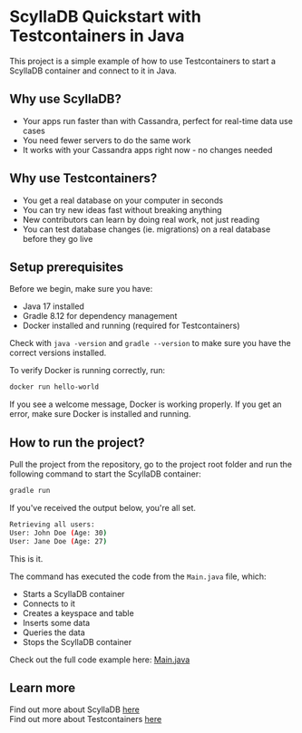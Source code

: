 
# ScyllaDB Quickstart with Testcontainers in Java

This project is a simple example of how to use Testcontainers to start a ScyllaDB container and connect to it in Java.

## Why use ScyllaDB?

- Your apps run faster than with Cassandra, perfect for real-time data use cases
- You need fewer servers to do the same work
- It works with your Cassandra apps right now - no changes needed

## Why use Testcontainers?

- You get a real database on your computer in seconds
- You can try new ideas fast without breaking anything
- New contributors can learn by doing real work, not just reading
- You can test database changes (ie. migrations) on a real database before they go live

## Setup prerequisites

Before we begin, make sure you have:

- Java 17 installed
- Gradle 8.12 for dependency management
- Docker installed and running (required for Testcontainers)

Check with `java -version` and `gradle --version` to make sure you have the correct versions installed.

To verify Docker is running correctly, run:

```bash
docker run hello-world
```

If you see a welcome message, Docker is working properly. If you get an error, make sure Docker is installed and running.

## How to run the project?

Pull the project from the repository, go to the project root folder and run the following command to start the ScyllaDB container:

```bash
gradle run
```

If you've received the output below, you're all set.

```bash
Retrieving all users:
User: John Doe (Age: 30)
User: Jane Doe (Age: 27)
```

This is it. 

The command has executed the code from the `Main.java` file, which:
- Starts a ScyllaDB container
- Connects to it
- Creates a keyspace and table
- Inserts some data
- Queries the data
- Stops the ScyllaDB container

Check out the full code example here: [Main.java](https://github.com/eduardknezovic/testcontainers-scylladb-java/blob/main/src/Main.java)

## Learn more

Find out more about ScyllaDB [here](https://www.scylladb.com/)   
Find out more about Testcontainers [here](https://www.testcontainers.org/)


